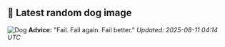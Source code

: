 ## 🐶 Latest random dog image
![Dog](https://images.dog.ceo/breeds/bullterrier-staffordshire/n02093256_2678.jpg)
**Advice:** "Fail. Fail again. Fail better."
*Updated: 2025-08-11 04:14 UTC*
